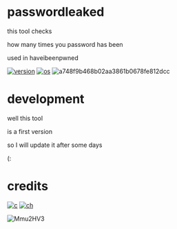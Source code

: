 # passwordleaked

this tool
checks
 
how many times you password has been  

used in haveibeenpwned

[![version](https://img.shields.io/badge/version-1.0-blue.svg)]()
[![os](https://img.shields.io/badge/SUPPORTED_OS-linux,termux(andriod)-red.svg)]()
![a748f9b468b02aa3861b0678fe812dcc](https://user-images.githubusercontent.com/79198231/118832867-a6b8d380-b8c9-11eb-840a-e381889e5371.gif)

# development 
well this tool


is a first version 

so I will update it after some days

(:

# credits 

[![c](https://img.shields.io/badge/programmer-yahya-grey.svg)]()
[![ch](https://img.shields.io/badge/team-t10s-black.svg)]()

![Mmu2HV3](https://user-images.githubusercontent.com/79198231/118833360-0dd68800-b8ca-11eb-9589-33036889a63b.gif)
